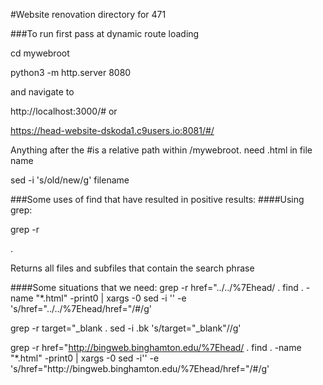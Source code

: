 #Website renovation directory for 471

###To run first pass at dynamic route loading

cd mywebroot

python3 -m http.server 8080

and navigate to

http://localhost:3000/# or

https://head-website-dskoda1.c9users.io:8081/#/

Anything after the #is a relative path within /mywebroot. need .html in file name



sed -i 's/old/new/g' filename

###Some uses of find that have resulted in positive results:
####Using grep:

grep -r <search phrase> .

Returns all files and subfiles that contain the search phrase

####Some situations that we need:
grep -r href=\"../../%7Ehead/ .
find . -name "*.html" -print0 | xargs -0 sed -i '' -e 's/href="..\/..\/%7Ehead/href="\/#/g'


grep -r target=\"_blank .
sed -i .bk 's/target="_blank"//g' <filename>

grep -r href=\"http://bingweb.binghamton.edu/%7Ehead/ .
find . -name "*.html" -print0 | xargs -0 sed -i'' -e 's/href="http:\/\/bingweb.binghamton.edu\/%7Ehead/href="\/#/g'


